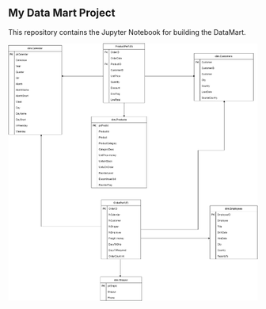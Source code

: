 ## My Data Mart Project

This repository contains the Jupyter Notebook for building the DataMart.

![Image](images/DDL.drawio.png)
